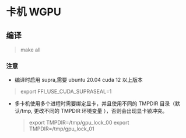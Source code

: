 # 卡机 WGPU

## 编译

> make all

### 注意

* 编译时启用 supra,需要 ubuntu 20.04 cuda 12 以上版本

> export FFI_USE_CUDA_SUPRASEAL=1

* 多卡机使用多个进程时需要绑定显卡，并且使用不同的 TMPDIR 目录（默认/tmp, 更改不同的 TMPDIR 环境变量 ），否则会出现显卡锁冲突。
    > export TMPDIR=/tmp/gpu_lock_00
    > export TMPDIR=/tmp/gpu_lock_01
